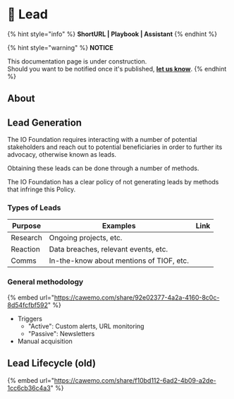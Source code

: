 # 🚧 Lead

{% hint style="info" %}
**ShortURL | Playbook | Assistant**
{% endhint %}

{% hint style="warning" %}
**NOTICE**

This documentation page is under construction.\
Should you want to be notified once it's published, [**let us know**](https://tiof.click/TIOFTarianUpdatesService).
{% endhint %}

## About





## Lead Generation

The IO Foundation requires interacting with a number of potential stakeholders and reach out to potential beneficiaries in order to further its advocacy, otherwise known as leads.

Obtaining these leads can be done through a number of methods.

The IO Foundation has a clear policy of not generating leads by methods that infringe this Policy.

### Types of Leads

| Purpose  | Examples                                 | Link |
| -------- | ---------------------------------------- | ---- |
| Research | Ongoing projects, etc.                   |      |
| Reaction | Data breaches, relevant events, etc.     |      |
| Comms    | In-the-know about mentions of TIOF, etc. |      |





### General methodology



{% embed url="https://cawemo.com/share/92e02377-4a2a-4160-8c0c-8d54fcfbf592" %}

* Triggers
  * "Active": Custom alerts, URL monitoring
  * "Passive": Newsletters
* Manual acquisition













## Lead Lifecycle (old)

{% embed url="https://cawemo.com/share/f10bd112-6ad2-4b09-a2de-1cc6cb36c4a3" %}

